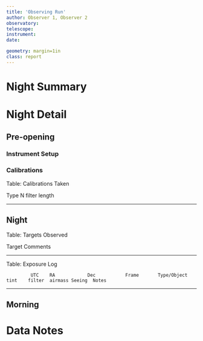 ```yaml
---
title: 'Observing Run'
author: Observer 1, Observer 2
observatory:
telescope: 
instrument: 
date:

geometry: margin=1in
class: report
---
```


# Night Summary

# Night Detail

## Pre-opening

### Instrument Setup

### Calibrations

Table: Calibrations Taken

Type        N   filter  length
----        -   -       -

## Night

Table: Targets Observed

Target                          Comments
------------------------------  --------

Table: Exposure Log

             UTC    RA            Dec           Frame       Type/Object                     tint    filter  airmass Seeing  Notes
----------------    ---------     -----------   ---------   ---------                       ----    ------  ------- ------  -----

## Morning

# Data Notes

